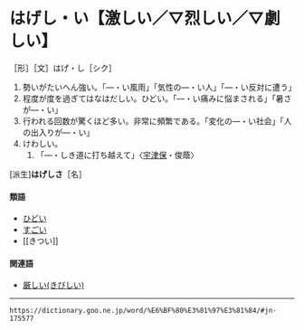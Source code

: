 # はげし・い【激しい／▽烈しい／▽劇しい】

［形］［文］はげ・し［シク］
1.  勢いがたいへん強い。「―・い風雨」「気性の―・い人」「―・い反対に遭う」
2.  程度が度を過ぎてはなはだしい。ひどい。「―・い痛みに悩まされる」「暑さが―・い」
3.  行われる回数が驚くほど多い。非常に頻繁である。「変化の―・い社会」「人の出入りが―・い」
4.  けわしい。    
    1.  「―・しき道に打ち越えて」〈[宇津保](https://dictionary.goo.ne.jp/word/%E5%AE%87%E6%B4%A5%E4%BF%9D%E7%89%A9%E8%AA%9E/#jn-19844)・俊蔭〉
        

\[派生\]**はげしさ**［名］

#### 類語

-   [ひどい](https://dictionary.goo.ne.jp/word/%E9%85%B7%E3%81%84/#jn-185839)
-   [すごい](https://dictionary.goo.ne.jp/word/%E5%87%84%E3%81%84/#jn-118076)
-   [[きつい]]

#### 関連語

-   [厳しい(きびしい)](https://dictionary.goo.ne.jp/word/%E5%8E%B3%E3%81%97%E3%81%84/#jn-53559)

---
`https://dictionary.goo.ne.jp/word/%E6%BF%80%E3%81%97%E3%81%84/#jn-175577`